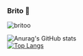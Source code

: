 ### Brito 🖤

![britoo](https://github.com/Brito1227/brito1227/assets/104800808/0b847ddb-8134-47a3-81d4-c87baedb95b4)

![Anurag's GitHub stats](https://github-readme-stats.vercel.app/api?username=brito1227&show_icons=true&theme=dark&count_private=true)                   
[![Top Langs](https://github-readme-stats.vercel.app/api/top-langs/?username=brito1227&layout=compact&theme=dark)](https://github.com/anuraghazra/github-readme-stats)






<!--
**Brito1227/brito1227** is a ✨ _special_ ✨ repository because its `README.md` (this file) appears on your GitHub profile.

Here are some ideas to get you started:

- 🔭 I’m currently working on ...
- 🌱 I’m currently learning ...
- 👯 I’m looking to collaborate on ...
- 🤔 I’m looking for help with ...
- 💬 Ask me about ...
- 📫 How to reach me: ...
- 😄 Pronouns: ...
- ⚡ Fun fact: ...
-->
